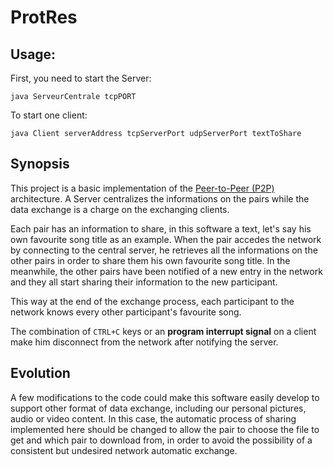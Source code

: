 # ProtRes


## Usage: 

First, you need to start the Server:

	java ServeurCentrale tcpPORT

To start one client:

	java Client serverAddress tcpServerPort udpServerPort textToShare

## Synopsis

This project is a basic implementation of the [Peer-to-Peer (P2P)](https://en.wikipedia.org/wiki/Peer-to-peer) architecture. A Server centralizes the informations on the pairs while the data exchange is a charge on the exchanging clients.

Each pair has an information to share, in this software a text, let's say his own favourite song title as an example. When the pair accedes the network by connecting to the central server, he retrieves all the informations on the other pairs in order to share them his own favourite song title. In the meanwhile, the other pairs have been notified of a new entry in the network and they all start sharing their information to the new participant. 

This way at the end of the exchange process, each participant to the network knows every other participant's favourite song. 

The combination of `CTRL+C` keys or an **program interrupt signal** on a client make him disconnect from the network after notifying the server.

## Evolution

A few modifications to the code could make this software easily develop to support other format of data exchange, including our personal pictures, audio or video content. In this case, the automatic process of sharing implemented here should be changed to allow the pair to choose the file to get and which pair to download from, in order to avoid the possibility of a consistent but undesired network automatic exchange. 
